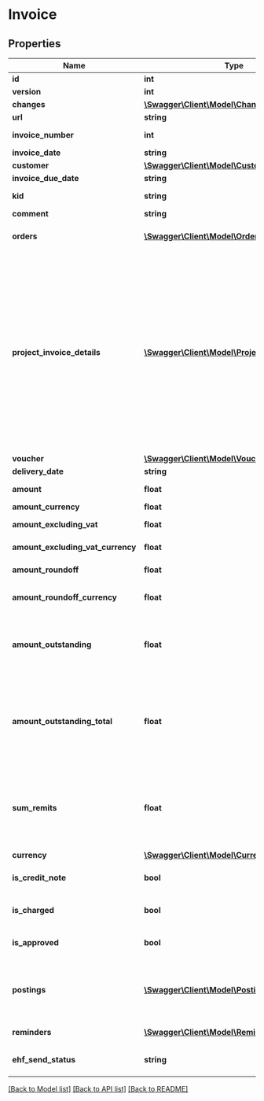 # Invoice

## Properties
Name | Type | Description | Notes
------------ | ------------- | ------------- | -------------
**id** | **int** |  | [optional] 
**version** | **int** |  | [optional] 
**changes** | [**\Swagger\Client\Model\Change[]**](Change.md) |  | [optional] 
**url** | **string** |  | [optional] 
**invoice_number** | **int** | If value is set to 0, the invoice number will be generated. | [optional] 
**invoice_date** | **string** |  | 
**customer** | [**\Swagger\Client\Model\Customer**](Customer.md) |  | [optional] 
**invoice_due_date** | **string** |  | 
**kid** | **string** | KID - Kundeidentifikasjonsnummer. | [optional] 
**comment** | **string** |  | [optional] 
**orders** | [**\Swagger\Client\Model\Order[]**](Order.md) | Related orders. Only one order per invoice is supported at the moment. | 
**project_invoice_details** | [**\Swagger\Client\Model\ProjectInvoiceDetails[]**](ProjectInvoiceDetails.md) | ProjectInvoiceDetails contains additional information about the invoice, in particular invoices for projects. It contains information about the charged project, the fee amount, extra percent and amount, extra costs, travel expenses, invoice and project comments, akonto amount and values determining if extra costs, akonto and hours should be included. ProjectInvoiceDetails is an object which represents the relation between an invoice and a Project, Orderline and OrderOut object. | [optional] 
**voucher** | [**\Swagger\Client\Model\Voucher**](Voucher.md) |  | [optional] 
**delivery_date** | **string** | The delivery date. | [optional] 
**amount** | **float** | In the company’s currency, typically NOK. | [optional] 
**amount_currency** | **float** | In the specified currency. | [optional] 
**amount_excluding_vat** | **float** | Amount excluding VAT (NOK). | [optional] 
**amount_excluding_vat_currency** | **float** | Amount excluding VAT in the specified currency. | [optional] 
**amount_roundoff** | **float** | Amount of round off to nearest integer. | [optional] 
**amount_roundoff_currency** | **float** | Amount of round off to nearest integer in the specified currency. | [optional] 
**amount_outstanding** | **float** | The amount outstanding based on the history collection, excluding reminders and any existing remits, in the invoice currency. | [optional] 
**amount_outstanding_total** | **float** | The amount outstanding based on the history collection and including the last reminder and any existing remits. This is the total invoice balance including reminders and remittances, in the invoice currency. | [optional] 
**sum_remits** | **float** | The sum of all open remittances of the invoice. Remittances are reimbursement payments back to the customer and are therefore relevant to the bookkeeping of the invoice in the accounts. | [optional] 
**currency** | [**\Swagger\Client\Model\Currency**](Currency.md) |  | [optional] 
**is_credit_note** | **bool** |  | [optional] [default to false]
**is_charged** | **bool** |  | [optional] [default to false]
**is_approved** | **bool** |  | [optional] [default to false]
**postings** | [**\Swagger\Client\Model\Posting[]**](Posting.md) | The invoice postings, which includes a posting for the invoice with a positive amount, and one or more posting for the payments with negative amounts. | [optional] 
**reminders** | [**\Swagger\Client\Model\Reminder[]**](Reminder.md) | Invoice debt collection and reminders. | [optional] 
**ehf_send_status** | **string** | [Deprecated] EHF (Peppol) send status. This only shows status for historic EHFs. | [optional] 

[[Back to Model list]](../../README.md#documentation-for-models) [[Back to API list]](../../README.md#documentation-for-api-endpoints) [[Back to README]](../../README.md)

